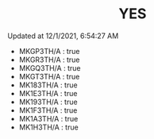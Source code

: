 <center><h1>YES</h1></center>

Updated at 12/1/2021, 6:54:27 AM

- MKGP3TH/A : true
- MKGR3TH/A : true
- MKGQ3TH/A : true
- MKGT3TH/A : true
- MK183TH/A : true
- MK1E3TH/A : true
- MK193TH/A : true
- MK1F3TH/A : true
- MK1A3TH/A : true
- MK1H3TH/A : true
